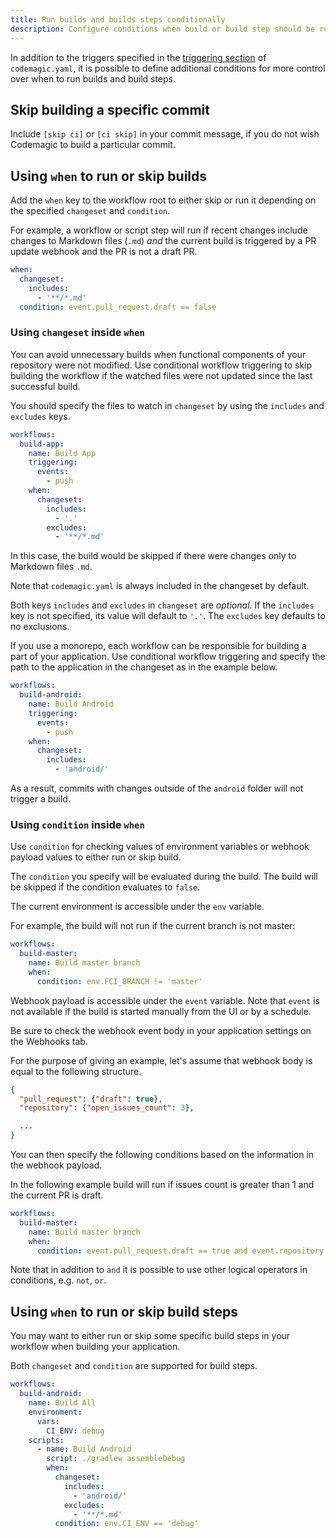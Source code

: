```yaml
---
title: Run builds and builds steps conditionally
description: Configure conditions when build or build step should be run
---
```


In addition to the triggers specified in the [triggering section](/yaml/yaml-getting-started) of `codemagic.yaml`, it is possible to define additional conditions for more control over when to run builds and build steps.

## Skip building a specific commit

Include `[skip ci]` or `[ci skip]` in your commit message, if you do not wish Codemagic to build a particular commit.

## Using `when` to run or skip builds

Add the `when` key to the workflow root to either skip or run it depending on the specified `changeset` and `condition`.

For example, a workflow or script step will run if recent changes include changes to Markdown files (`.md`) *and* the current build is triggered by a PR update webhook and the PR is not a draft PR.

```yaml
when:
  changeset:
    includes:
      - '**/*.md'
  condition: event.pull_request.draft == false
```

### Using `changeset` inside `when`

You can avoid unnecessary builds when functional components of your repository were not modified. Use conditional workflow triggering to skip building the workflow if the watched files were not updated since the last successful build.

You should specify the files to watch in `changeset` by using the `includes` and `excludes` keys.

```yaml
workflows:
  build-app:
    name: Build App
    triggering:
      events:
        - push
    when:
      changeset:
        includes:
          - '.'
        excludes:
          - '**/*.md'
```

In this case, the build would be skipped if there were changes only to Markdown files `.md`.

Note that `codemagic.yaml` is always included in the changeset by default.

Both keys `includes` and `excludes` in `changeset` are *optional*. If the `includes` key is not specified, its value will default to `'.'`. The `excludes` key defaults to no exclusions.

If you use a monorepo, each workflow can be responsible for building a part of your application. Use conditional workflow triggering and specify the path to the application in the changeset as in the example below.

```yaml
workflows:
  build-android:
    name: Build Android
    triggering:
      events:
        - push
    when:
      changeset:
        includes:
          - 'android/'
```

As a result, commits with changes outside of the `android` folder will not trigger a build.

### Using `condition` inside `when`

Use `condition` for checking values of environment variables or webhook payload values to either run or skip build.

The `condition` you specify will be evaluated during the build. The build will be skipped if the condition evaluates to `false`.

The current environment is accessible under the `env` variable.

For example, the build will not run if the current branch is not master:

```yaml
workflows:
  build-master:
    name: Build master branch
    when:
      condition: env.FCI_BRANCH != 'master'
```

Webhook payload is accessible under the `event` variable. Note that `event` is not available if the build is started manually from the UI or by a schedule.

Be sure to check the webhook event body in your application settings on the Webhooks tab.

For the purpose of giving an example, let's assume that webhook body is equal to the following structure.

```json
{
  "pull_request": {"draft": true},
  "repository": {"open_issues_count": 3},

  ...
}
```

You can then specify the following conditions based on the information in the webhook payload.

In the following example build will run if issues count is greater than 1 and the current PR is draft.

```yaml
workflows:
  build-master:
    name: Build master branch
    when:
      condition: event.pull_request.draft == true and event.repository.open_issues_count > 1
```

Note that in addition to `and` it is possible to use other logical operators in conditions, e.g. `not`, `or`.

## Using `when` to run or skip build steps

You may want to either run or skip some specific build steps in your workflow when building your application.

Both `changeset` and `condition` are supported for build steps.

```yaml
workflows:
  build-android:
    name: Build All
    environment:
      vars:
        CI_ENV: debug
    scripts:
      - name: Build Android
        script: ./gradlew assembleDebug
        when:
          changeset:
            includes:
              - 'android/'
            excludes:
              - '**/*.md'
          condition: env.CI_ENV == 'debug'
```


